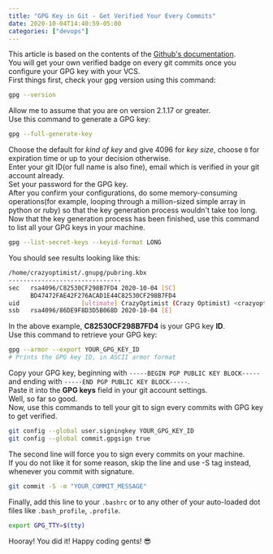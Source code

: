 ```yaml
---
title: "GPG Key in Git - Get Verified Your Every Commits"
date: 2020-10-04T14:40:59-05:00
categories: ["devops"]
---
```

This article is based on the contents of the [Github's documentation](https://docs.github.com/en/free-pro-team@latest/github/authenticating-to-github/managing-commit-signature-verification).  
You will get your own verified badge on every git commits once you configure your GPG key with your VCS.  
First things first, check your gpg version using this command:  
```bash
gpg --version
```
Allow me to assume that you are on version 2.1.17 or greater.  
Use this command to generate a GPG key:
```bash
gpg --full-generate-key
```
Choose the default for *kind of key* and give 4096 for *key size*, choose `0` for expiration time or up to your decision otherwise.  
Enter your git ID(or full name is also fine), email which is verified in your git account already.  
Set your password for the GPG key.  
After you confirm your configurations, do some memory-consuming operations(for example, looping through a million-sized simple array in python or ruby) so that the key generation process wouldn't take too long.  
Now that the key generation process has been finished, use this command to list all your GPG keys in your machine.  
```bash
gpg --list-secret-keys --keyid-format LONG
```
You should see results looking like this:
```bash
/home/crazyoptimist/.gnupg/pubring.kbx
-------------------------------
sec   rsa4096/C82530CF298B7FD4 2020-10-04 [SC]
      BD47472FAE42F276ACAD1E44C82530CF298B7FD4
uid                 [ultimate] CrazyOptimist (Crazy Optimist) <crazyoptimist@mail.com>
ssb   rsa4096/86DE9F8D3D5B068D 2020-10-04 [E]
```
In the above example, **C82530CF298B7FD4** is your GPG key **ID**.  
Use this command to retrieve your GPG key:  
```bash
gpg --armor --export YOUR_GPG_KEY_ID
# Prints the GPG key ID, in ASCII armor format
```
Copy your GPG key, beginning with `-----BEGIN PGP PUBLIC KEY BLOCK-----` and ending with `-----END PGP PUBLIC KEY BLOCK-----`.  
Paste it into the **GPG keys** field in your git account settings.  
Well, so far so good.  
Now, use this commands to tell your git to sign every commits with GPG key to get verified.  
```bash
git config --global user.signingkey YOUR_GPG_KEY_ID
git config --global commit.gpgsign true
```
The second line will force you to sign every commits on your machine.  
If you do not like it for some reason, skip the line and use -S tag instead, whenever you commit with signature.  
```bash
git commit -S -m "YOUR_COMMIT_MESSAGE"
```
Finally, add this line to your `.bashrc` or to any other of your auto-loaded dot files like `.bash_profile`, `.profile`.  
```bash
export GPG_TTY=$(tty)
```
Hooray! You did it!
Happy coding gents! 😎
